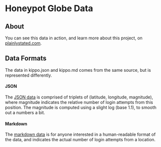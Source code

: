 # Honeypot Globe Data

## About
You can see this data in action, and learn more about this project, on [plainlystated.com](http://www.plainlystated.com/honeypot-globe/).

## Data Formats
The data in kippo.json and kippo.md comes from the same source, but is represented differently.

#### JSON
The [JSON data](https://github.com/honeypot-globe/data/blob/gh-pages/kippo.json) is comprised of triplets of (latitude, longitude, magnitude), where magnitude indicates the relative number of login attempts from this position. The magnitude is computed using a slight log (base 1.1), to smooth out a numbers a bit.

#### Markdown
The [markdown data](https://github.com/honeypot-globe/data/blob/gh-pages/kippo.md) is for anyone interested in a human-readable format of the data, and indicates the actual number of login attempts from a location.
